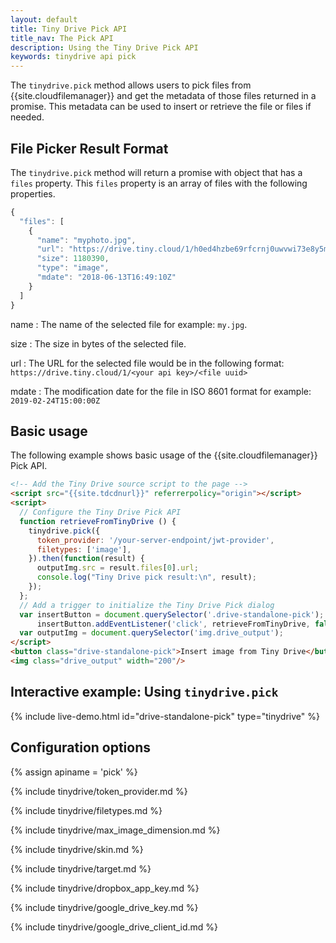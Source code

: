 ```yaml
---
layout: default
title: Tiny Drive Pick API
title_nav: The Pick API
description: Using the Tiny Drive Pick API
keywords: tinydrive api pick
---
```


The `tinydrive.pick` method allows users to pick files from {{site.cloudfilemanager}} and get the metadata of those files returned in a promise. This metadata can be used to insert or retrieve the file or files if needed.

## File Picker Result Format

The `tinydrive.pick` method will return a promise with object that has a `files` property. This `files` property is an array of files with the following properties.

```js
{
  "files": [
    {
      "name": "myphoto.jpg",
      "url": "https://drive.tiny.cloud/1/h0ed4hzbe69rfcrnj0uwvwi73e8y5m70jlolaalzkssog63b/48bda29d-ed1f-488f-adf7-b597dd3a8791",
      "size": 1180390,
      "type": "image",
      "mdate": "2018-06-13T16:49:10Z"
    }
  ]
}
```

name
: The name of the selected file for example: `my.jpg`.

size
: The size in bytes of the selected file.

url
: The URL for the selected file would be in the following format: `https://drive.tiny.cloud/1/<your api key>/<file uuid>`

mdate
: The modification date for the file in ISO 8601 format for example: `2019-02-24T15:00:00Z`

## Basic usage

The following example shows basic usage of the {{site.cloudfilemanager}} Pick API.

```html
<!-- Add the Tiny Drive source script to the page -->
<script src="{{site.tdcdnurl}}" referrerpolicy="origin"></script>
<script>
  // Configure the Tiny Drive Pick API
  function retrieveFromTinyDrive () {
    tinydrive.pick({
      token_provider: '/your-server-endpoint/jwt-provider',
      filetypes: ['image'],
    }).then(function(result) {
      outputImg.src = result.files[0].url;
      console.log("Tiny Drive pick result:\n", result);
    });
  };
  // Add a trigger to initialize the Tiny Drive Pick dialog
  var insertButton = document.querySelector('.drive-standalone-pick');
      insertButton.addEventListener('click', retrieveFromTinyDrive, false);
  var outputImg = document.querySelector('img.drive_output');
</script>
<button class="drive-standalone-pick">Insert image from Tiny Drive</button>
<img class="drive_output" width="200"/>
```

## Interactive example: Using `tinydrive.pick`

{% include live-demo.html id="drive-standalone-pick" type="tinydrive" %}

## Configuration options

{% assign apiname = 'pick' %}

{% include tinydrive/token_provider.md %}

{% include tinydrive/filetypes.md %}

{% include tinydrive/max_image_dimension.md %}

{% include tinydrive/skin.md %}

{% include tinydrive/target.md %}

{% include tinydrive/dropbox_app_key.md %}

{% include tinydrive/google_drive_key.md %}

{% include tinydrive/google_drive_client_id.md %}
